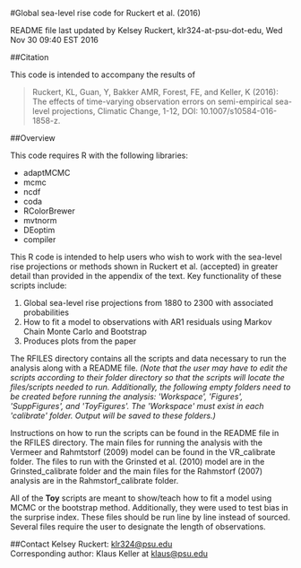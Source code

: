 #Global sea-level rise code for Ruckert et al. (2016)

README file last updated by Kelsey Ruckert, klr324-at-psu-dot-edu, Wed Nov 30 09:40 EST 2016

##Citation

This code is intended to accompany the results of

>Ruckert, KL, Guan, Y, Bakker AMR, Forest, FE, and Keller, K (2016): The effects of time-varying observation errors on semi-empirical sea-level projections, Climatic Change, 1-12, DOI: 10.1007/s10584-016-1858-z.

##Overview

This code requires R with the following libraries:
- adaptMCMC
- mcmc
- ncdf
- coda
- RColorBrewer
- mvtnorm
- DEoptim
- compiler

This R code is intended to help users who wish to work with the sea-level rise projections or methods shown in Ruckert et al. (accepted) in greater detail than provided in the appendix of the text. Key functionality of these scripts include:

1. Global sea-level rise projections from 1880 to 2300 with associated probabilities
2. How to fit a model to observations with AR1 residuals using Markov Chain Monte Carlo and Bootstrap
3. Produces plots from the paper

The RFILES directory contains all the scripts and data necessary to run the analysis along with a README file. _(Note that the user may have to edit the scripts according to their folder directory so that the scripts will locate the files/scripts needed to run. Additionally, the following empty folders need to be created before running the analysis: 'Workspace', 'Figures', 'SuppFigures', and 'ToyFigures'. The 'Workspace' must exist in each 'calibrate' folder. Output will be saved to these folders.)_

Instructions on how to run the scripts can be found in the README file in the RFILES directory. The main files for running the analysis with the Vermeer and Rahmtstorf (2009) model can be found in the VR_calibrate folder. The files to run with the Grinsted et al. (2010) model are in the Grinsted_calibrate folder and the main files for the Rahmstorf (2007) analysis are in the Rahmstorf_calibrate folder.

All of the **Toy** scripts are meant to show/teach how to fit a model using MCMC or the bootstrap method. Additionally, they were used to test bias in the surprise index. These files should be run line by line instead of sourced. Several files require the user to designate the length of observations.

##Contact
Kelsey Ruckert: <klr324@psu.edu>  
Corresponding author: Klaus Keller at <klaus@psu.edu>
